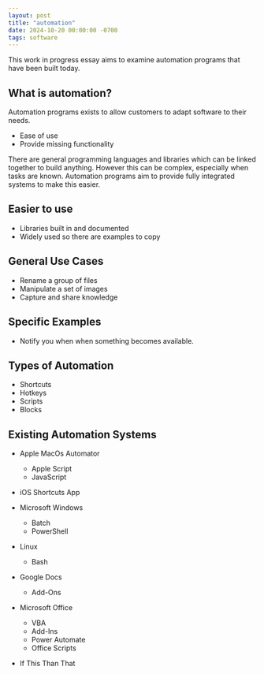 ```yaml
---
layout: post
title: "automation"
date: 2024-10-20 00:00:00 -0700
tags: software
---
```


This work in progress essay aims to examine automation programs that have been built today.

## What is automation?

Automation programs exists to allow customers to adapt software to their needs.

- Ease of use
- Provide missing functionality

There are general programming languages and libraries which can be linked together to build anything. However this can be complex, especially when tasks are known. Automation programs aim to provide fully integrated systems to make this easier.

## Easier to use

- Libraries built in and documented
- Widely used so there are examples to copy

## General Use Cases

- Rename a group of files
- Manipulate a set of images
- Capture and share knowledge

## Specific Examples

- Notify you when when something becomes available.

## Types of Automation

- Shortcuts
- Hotkeys
- Scripts
- Blocks

## Existing Automation Systems

- Apple MacOs Automator
    - Apple Script
    - JavaScript

- iOS Shortcuts App

- Microsoft Windows
    - Batch
    - PowerShell

- Linux
    - Bash

- Google Docs
    - Add-Ons

- Microsoft Office
    - VBA
    - Add-Ins
    - Power Automate
    - Office Scripts

- If This Than That
